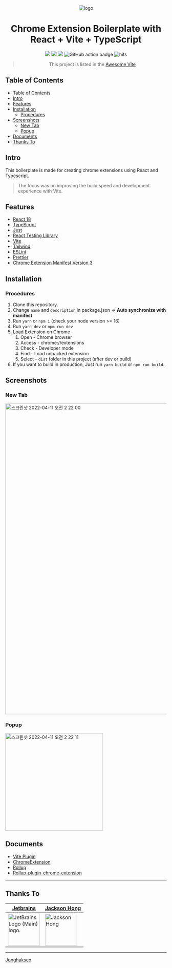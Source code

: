 <div align="center">
<img src="public/icon-128.png" alt="logo"/>
<h1> Chrome Extension Boilerplate with<br/>React + Vite + TypeScript</h1>

![](https://img.shields.io/badge/React-61DAFB?style=flat-square&logo=react&logoColor=black)
![](https://img.shields.io/badge/Typescript-3178C6?style=flat-square&logo=typescript&logoColor=white)
![](https://badges.aleen42.com/src/vitejs.svg)
![GitHub action badge](https://github.com/Jonghakseo/chrome-extension-boilerplate-react-vite/actions/workflows/build.yml/badge.svg)
<img src="https://hits.seeyoufarm.com/api/count/incr/badge.svg?url=https://github.com/Jonghakseo/chrome-extension-boilerplate-react-viteFactions&count_bg=%23#222222&title_bg=%23#454545&title=😀&edge_flat=true" alt="hits"/>

> This project is listed in the [Awesome Vite](https://github.com/vitejs/awesome-vite)

</div>

## Table of Contents

- [Table of Contents](#table-of-contents)
- [Intro <a name="intro"></a>](#intro-)
- [Features <a name="features"></a>](#features-)
- [Installation <a name="installation"></a>](#installation-)
  - [Procedures <a name="procedures"></a>](#procedures-)
- [Screenshots <a name="screenshots"></a>](#screenshots-)
  - [New Tab <a name="newtab"></a>](#new-tab-)
  - [Popup <a name="popup"></a>](#popup-)
- [Documents <a name="documents"></a>](#documents-)
- [Thanks To](#thanks-to)

## Intro <a name="intro"></a>

This boilerplate is made for creating chrome extensions using React and Typescript.

> The focus was on improving the build speed and development experience with Vite.

## Features <a name="features"></a>

- [React 18](https://reactjs.org/)
- [TypeScript](https://www.typescriptlang.org/)
- [Jest](https://jestjs.io/)
- [React Testing Library](https://testing-library.com/docs/react-testing-library/intro/)
- [Vite](https://vitejs.dev/)
- [Tailwind](https://tailwindcss.com/)
- [ESLint](https://eslint.org/)
- [Prettier](https://prettier.io/)
- [Chrome Extension Manifest Version 3](https://developer.chrome.com/docs/extensions/mv3/intro/)

## Installation <a name="installation"></a>

### Procedures <a name="procedures"></a>

1. Clone this repository.
2. Change `name` and `description` in package.json => **Auto synchronize with manifest**
3. Run `yarn` or `npm i` (check your node version >= 16)
4. Run `yarn dev` or `npm run dev`
5. Load Extension on Chrome
   1. Open - Chrome browser
   2. Access - chrome://extensions
   3. Check - Developer mode
   4. Find - Load unpacked extension
   5. Select - `dist` folder in this project (after dev or build)
6. If you want to build in production, Just run `yarn build` or `npm run build`.

## Screenshots <a name="screenshots"></a>

### New Tab <a name="newtab"></a>

<img width="971" alt="스크린샷 2022-04-11 오전 2 22 00" src="https://user-images.githubusercontent.com/53500778/162631646-cd40976b-b737-43d0-8e6a-6ac090a2e2d4.png">

### Popup <a name="popup"></a>

<img width="305" alt="스크린샷 2022-04-11 오전 2 22 11" src="https://user-images.githubusercontent.com/53500778/162631660-d35c5f12-e0d7-4431-a020-97024cdda7a7.png">

## Documents <a name="documents"></a>

- [Vite Plugin](https://vitejs.dev/guide/api-plugin.html)
- [ChromeExtension](https://developer.chrome.com/docs/extensions/mv3/)
- [Rollup](https://rollupjs.org/guide/en/)
- [Rollup-plugin-chrome-extension](https://www.extend-chrome.dev/rollup-plugin)

---

## Thanks To

| [Jetbrains](https://jb.gg/OpenSourceSupport)                                                                                               | [Jackson Hong](https://www.linkedin.com/in/j-acks0n/)                                            |
| ------------------------------------------------------------------------------------------------------------------------------------------ | ------------------------------------------------------------------------------------------------ |
| <img width="100" src="https://resources.jetbrains.com/storage/products/company/brand/logos/jb_beam.png" alt="JetBrains Logo (Main) logo."> | <img width="100" src='https://avatars.githubusercontent.com/u/23139754?v=4' alt='Jackson Hong'/> |

---

[Jonghakseo](https://nookpi.tistory.com/)
